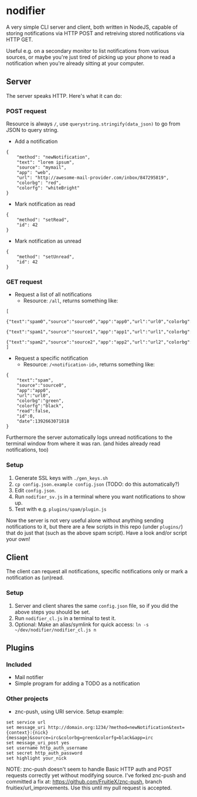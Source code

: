 nodifier
=========

A very simple CLI server and client, both written in NodeJS, capable of storing notifications
via HTTP POST and retreiving stored notifications via HTTP GET.

Useful e.g. on a secondary monitor to list notifications from various sources, or maybe
you're just tired of picking up your phone to read a notification when you're already sitting
at your computer.

Server
------
The server speaks HTTP. Here's what it can do:

### POST request
Resource is always `/`, use `querystring.stringify(data_json)` to go from JSON to query string.
* Add a notification
```
{
	"method": "newNotification",
	"text": "lorem ipsum",
	"source": "mymail",
	"app": "web",
	"url": "http://awesome-mail-provider.com/inbox/847295819",
	"colorbg": "red",
	"colorfg": "whiteBright"
}
```
* Mark notification as read
```
{
	"method": "setRead",
	"id": 42
}
```
* Mark notification as unread
```
{
	"method": "setUnread",
	"id": 42
}
```

### GET request
* Request a list of all notifications
	* Resource: `/all`, returns something like:
```
[
	{"text":"spam0","source":"source0","app":"app0","url":"url0","colorbg":"red","colorfg":"white","read":false,"id":0,"date":1392663071818},
	{"text":"spam1","source":"source1","app":"app1","url":"url1","colorbg":"red","colorfg":"white","read":false,"id":1,"date":1392663072816},
	{"text":"spam2","source":"source2","app":"app2","url":"url2","colorbg":"red","colorfg":"white","read":false,"id":2,"date":1392663073816}
]
```

* Request a specific notification
	* Resource: `/<notification-id>`, returns something like:
```
{
	"text":"spam",
	"source":"source0",
	"app":"app0",
	"url":"url0",
	"colorbg":"green",
	"colorfg":"black",
	"read":false,
	"id":0,
	"date":1392663071818
}
```

Furthermore the server automatically logs unread notifications to the terminal
window from where it was ran. (and hides already read notifications, too)

### Setup

1. Generate SSL keys with `./gen_keys.sh`
2. `cp config.json.example config.json` (TODO: do this
   automatically?)
3. Edit `config.json`.
4. Run `nodifier_sv.js` in a terminal where you want notifications to show up.
5. Test with e.g. `plugins/spam/plugin.js`

Now the server is not very useful alone without anything sending notifications
to it, but there are a few scripts in this repo (under `plugins/`) that do just
that (such as the above spam script).  Have a look and/or script your own!

Client
------
The client can request all notifications, specific notifications only or mark a
notification as (un)read.

### Setup
1. Server and client shares the same `config.json` file, so if you did the above steps you should be set.
2. Run `nodifier_cl.js` in a terminal to test it.
3. Optional: Make an alias/symlink for quick access:
`ln -s ~/dev/nodifier/nodifier_cl.js n`

Plugins
-------
### Included
* Mail notifier
* Simple program for adding a TODO as a notification
### Other projects
* znc-push, using URI service. Setup example:
```
set service url
set message_uri http://domain.org:1234/?method=newNotification&text={context}:{nick} {message}&source=irc&colorbg=green&colorfg=black&app=irc
set message_uri_post yes
set username http_auth_username
set secret http_auth_password
set highlight your_nick
```
NOTE: znc-push doesn't seem to handle Basic HTTP auth and POST requests correctly yet without modifying source. I've forked znc-push and committed a fix at: https://github.com/FruitieX/znc-push, branch fruitiex/url_improvements. Use this until my pull request is accepted.
